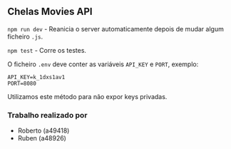 ## Chelas Movies API

`npm run dev` - Reanicia o server automaticamente depois de mudar algum ficheiro `.js`.

`npm test` - Corre os testes.

O ficheiro `.env` deve conter as variáveis `API_KEY` e `PORT`, exemplo:
```
API_KEY=k_1dxs1av1
PORT=8080
```
Utilizamos este método para não expor keys privadas.

### Trabalho realizado por
- Roberto (a49418)
- Ruben (a48926)
